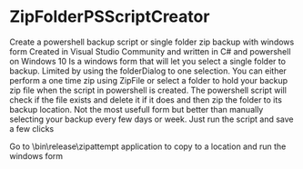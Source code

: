 # ZipFolderPSScriptCreator
Create a powershell backup script or single folder zip backup with windows form
Created in Visual Studio Community and written in C# and powershell on Windows 10
Is a windows form that will let you select a single folder to backup. Limited by using the folderDialog to one selection.
You can either perform a one time zip using ZipFile or select a folder to hold your backup zip file when the script in powershell is 
created.
The powershell script will check if the file exists and delete it if it does and then zip the folder to its backup location.
Not the most usefull form but better than manually selecting your backup every few days or week. Just run the script and save a few clicks

Go to \bin\release\zipattempt application to copy to a location and run the windows form
